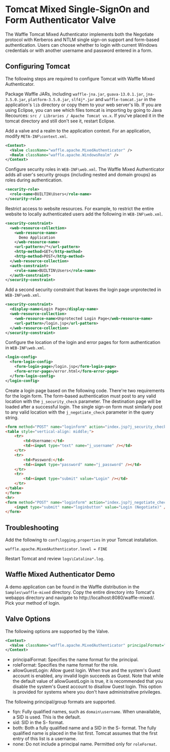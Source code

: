 Tomcat Mixed Single-SignOn and Form Authenticator Valve
=======================================================

The Waffle Tomcat Mixed Authenticator implements both the Negotiate protocol with Kerberos and NTLM single sign-on support and form-based authentication. Users can choose whether to login with current Windows credentials or with another username and password entered in a form. 

Configuring Tomcat
------------------

The following steps are required to configure Tomcat with Waffle Mixed Authenticator. 

Package Waffle JARs, including `waffle-jna.jar`, `guava-13.0.1.jar`, `jna-3.5.0.jar`, `platform-3.5.0.jar`, `slf4j*.jar` and `waffle-tomcat.jar` in the application's `lib` directory or copy them to your web server's lib. If you are using Eclipse, you can see which files tomcat is importing by going to Java Recources: `src / Libraries / Apache Tomcat vx.x`. If you've placed it in the tomcat directory and still don't see it, restart Eclipse.

Add a valve and a realm to the application context. For an application, modify `META-INF\context.xml`. 

``` xml
<Context>
  <Valve className="waffle.apache.MixedAuthenticator" />
  <Realm className="waffle.apache.WindowsRealm" />
</Context>
```

Configure security roles in `WEB-INF\web.xml`. The Waffle Mixed Authenticator adds all user's security groups (including nested and domain groups) as roles during authentication. 

``` xml
<security-role>
  <role-name>BUILTIN\Users</role-name>
</security-role>
```

Restrict access to website resources. For example, to restrict the entire website to locally authenticated users add the following in `WEB-INF\web.xml`. 

``` xml
<security-constraint>
  <web-resource-collection>
    <web-resource-name>
      Demo Application
    </web-resource-name>
    <url-pattern>/*</url-pattern>
    <http-method>GET</http-method>
    <http-method>POST</http-method>
  </web-resource-collection>
  <auth-constraint>
    <role-name>BUILTIN\Users</role-name>
  </auth-constraint>
</security-constraint>
```

Add a second security constraint that leaves the login page unprotected in `WEB-INF\web.xml`. 

``` xml
<security-constraint>
  <display-name>Login Page</display-name>
  <web-resource-collection>
    <web-resource-name>Unprotected Login Page</web-resource-name>
    <url-pattern>/login.jsp</url-pattern>
  </web-resource-collection>
</security-constraint>
```

Configure the location of the login and error pages for form authentication in `WEB-INF\web.xml`. 

``` xml
<login-config>
  <form-login-config>
    <form-login-page>/login.jsp</form-login-page>  
    <form-error-page>/error.html</form-error-page>  
  </form-login-config>
</login-config>
```

Create a login page based on the following code. There're two requirements for the login form. The form-based authentication must post to any valid location with the `j_security_check` parameter. The destination page will be loaded after a successful login. The single sign-on form must similarly post to any valid location with the `j_negotiate_check` parameter in the query string. 

``` html
<form method="POST" name="loginform" action="index.jsp?j_security_check">
<table style="vertical-align: middle;">
    <tr>
        <td>Username:</td>
        <td><input type="text" name="j_username" /></td>
    </tr>
    <tr>
        <td>Password:</td>
        <td><input type="password" name="j_password" /></td>
    </tr>
    <tr>
        <td><input type="submit" value="Login" /></td>
    </tr>
</table>
</form>
<hr>
<form method="POST" name="loginform" action="index.jsp?j_negotiate_check">
    <input type="submit" name="loginbutton" value="Login (Negotiate)" />
</form>
```

Troubleshooting
---------------

Add the following to `conf\logging.properties` in your Tomcat installation. 

```
waffle.apache.MixedAuthenticator.level = FINE
```

Restart Tomcat and review `logs\Catalina*.log`. 

Waffle Mixed Authenticator Demo
-------------------------------

A demo application can be found in the Waffle distribution in the `Samples\waffle-mixed` directory. Copy the entire directory into Tomcat's webapps directory and navigate to http://localhost:8080/waffle-mixed/. Pick your method of login. 

Valve Options
-------------

The following options are supported by the Valve. 

``` xml
<Context>
  <Valve className="waffle.apache.MixedAuthenticator" principalFormat="fqn" roleFormat="both" />
</Context>
```

* principalFormat: Specifies the name format for the principal.
* roleFormat: Specifies the name format for the role.
* allowGuestLogin: Allow guest login. When true and the system's Guest account is enabled, any invalid login succeeds as Guest. Note that while the default value of allowGuestLogin is true, it is recommended that you disable the system's Guest account to disallow Guest login. This option is provided for systems where you don't have administrative privileges. 

The following principal/group formats are supported. 

* fqn: Fully qualified names, such as `domain\username`. When unavailable, a SID is used. This is the default. 
* sid: SID in the S- format. 
* both: Both a fully qualified name and a SID in the S- format. The fully qualified name is placed in the list first. Tomcat assumes that the first entry of this list is a username.
* none: Do not include a principal name. Permitted only for `roleFormat`.

